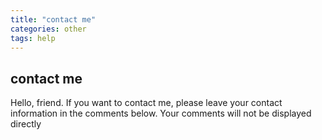 ```yaml
---
title: "contact me"
categories: other  
tags: help
---
```


## contact me 

Hello, friend. If you want to contact me, please leave your contact information in the comments below. Your comments will not be displayed directly
